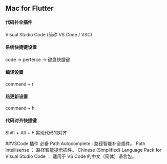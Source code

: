 ## Mac for Flutter 
#### 代码补全插件 
Visual Studio Code (简称 VS Code / VSC) 
#### 系统快捷键设置
code -> perferce -> 键盘快捷键
#### 编译设置
command + r
#### 热更新设置
command + h

#### 代码对齐快捷键
Shift  +  Alt  + F     实现代码的对齐

##VSCode 插件 必备
Path Autocomplete : 路径智能补全插件。
Path Intellisense ： 路径智能提示插件。
Chinese (Simplified) Language Pack for Visual Studio Code ： 适用于 VS Code 的中文（简体）语言包。


